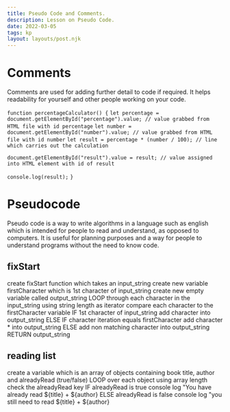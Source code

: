 ```yaml
---
title: Pseudo Code and Comments.
description: Lesson on Pseudo Code.
date: 2022-03-05
tags: kp
layout: layouts/post.njk
---
```


# Comments

Comments are used for adding further detail to code if required. It helps readability for yourself and other people working on your code. 

`function percentageCalculator() {`
  `let percentage = document.getElementById("percentage").value; // value grabbed from HTML file with id percentage`
  `let number = document.getElementById("number").value; // value grabbed from HTML file with id number`
  `let result = percentage * (number / 100); // line which carries out the calculation`
  
  `document.getElementById("result").value = result; // value assigned into HTML element with id of result`
  
  `console.log(result);`
`}`


# Pseudocode
Pseudo code is a way to write algorithms in a language such as english which is intended for people to read and understand, as opposed to computers. It is useful for planning purposes and a way for people to understand programs without the need to know code. 

## fixStart
create fixStart function which takes an input_string
    create new variable firstCharacter which is 1st character of input_string
    create new empty variable called output_string
    LOOP through each character in the input_string using string length as iterator
        compare each character to the firstCharacter variable
        IF 1st character of input_string
            add character into output_string
        ELSE IF character iteration equals firstCharacter
            add character * into output_string
        ELSE add non matching character into output_string
    RETURN output_string

## reading list
 create a variable which is an array of objects containing book title, author and alreadyRead (true/false)
 LOOP over each object using array length
     check the alreadyRead key
     IF alreadyRead is true
         console log "You have already read ${title} + ${author}
     ELSE alreadyRead is false
         console log "you still need to read ${title} + ${author}